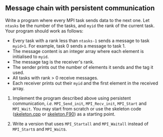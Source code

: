 ## Message chain with persistent communication

Write a program where every MPI task sends data to the next one.
Let `ntasks` be the number of the tasks, and `myid` the rank of the
current task. Your program should work as follows:

- Every task with a rank less than `ntasks-1` sends a message to task
  `myid+1`. For example, task 0 sends a message to task 1.
- The message content is an integer array where each element is initialised to
  `myid`.
- The message tag is the receiver's rank.
- The sender prints out the number of elements it sends and the tag it used.
- All tasks with rank > 0 receive messages.
- Each receiver prints out their `myid` and the first element in the
  received array.

1. Implement the program described above using persistent communication, *i.e.* 
   `MPI_Send_init`, `MPI_Recv_init`, `MPI_Start` and `MPI_Wait`. 
   You may start from scratch or use the skeleton code
   ([skeleton.cpp](cpp/skeleton.cpp) or [skeleton.F90](fortran/skeleton.F90)) 
   as a starting point. 

2. Write a version that uses `MPI_Startall` and `MPI_Waitall` instead of `MPI_Start`s and `MPI_Wait`s.
